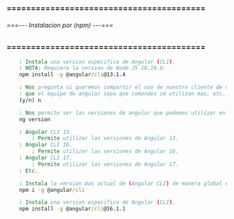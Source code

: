 ### ========================================= ###
###### ===--- Instalacion por (npm) ---=== ######
### ========================================= ###

<!-- Recordemos que debemos instalar (Node) y (npm). -->

```bat
	: Instala una version especifica de Angular (CLI).
	: NOTA: Requiere la version de Node JS 18.10.0.
	npm install -g @angular/cli@13.1.4

	: Nos pregunta si queremos compartir el uso de nuestro cliente de comandos para 
	: que el equipo de angular sepa que comandos se utilizan mas, etc.
	(y/n) n

	: Nos permite ver las versiones de angular que podemos utilizar en nuestros proyectos.
	ng version

	: Angular CLI 13.
		: Permite utilizar las versiones de Angular 13.
	: Angular CLI 16.
		: Permite utilizar las versiones de Angular 16.
	: Angular CLI 17.
		: Permite utilizar las versiones de Angular 17.
	: Etc.
```

<!-- Si quieres instalar las versiones mas recientes de Angular utiliza los siguientes comandos. -->

```bat
	: Instala la version mas actual de (Angular CLI) de manera global en nuestro ordenador.
	npm i -g @angular/cli

	: Instala una version especifica de Angular (CLI).
	npm install -g @angular/cli@16.1.1
```